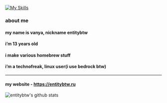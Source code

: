 [![My Skills](https://skillicons.dev/icons?i=py,html,css,linux,ps,ae,lua)](https://entitybtw.ru)
### about me

#### my name is vanya, nickname entitybtw

#### i’m 13 years old

#### i make various homebrew stuff

#### i’m a technofreak, linux user(i use bedrock btw)

------

#### my website - https://entitybtw.ru
![entitybtw's github stats](https://github-readme-stats.vercel.app/api?username=entitybtw&show_icons=true&theme=merko&hide_border=true&custom_title=entitybtw%27s%20github%20stats)
